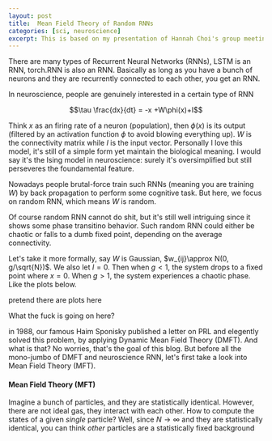 ```yaml
---
layout: post
title:  Mean Field Theory of Random RNNs
categories: [sci, neuroscience]
excerpt: This is based on my presentation of Hannah Choi's group meeting on Fall semester. People in neuroscience know the key result yet few people actually went through the proofs. This doesn't look good to me. I should've written it up earlier but got too lazy to do it. But now here I am, on the flight to Taiwan, I got nothing else interesting to do besides watching black comedy 'Coming to America'. Perhaps it is the right time to finally do it.
---
```


There are many types of Recurrent Neural Networks (RNNs), LSTM is an RNN, torch.RNN is also an RNN. Basically as long as you have a bunch of neurons and they are recurrently connected to each other, you get an RNN.

In neuroscience, people are genuinely interested in a certain type of RNN

$$\tau \frac{dx}{dt} = -x +W\phi(x)+I$$

Think $x$ as an firing rate of a neuron (population), then $\phi(x)$ is its output (filtered by an activation function $\phi$ to avoid blowing everything up). $W$ is the connectivity matrix while $I$​ is the input vector. Personally I love this model, it's still of a simple form yet maintain the biological meaning. I would say it's the Ising model in neuroscience: surely it's oversimplified but still perseveres the foundamental feature. 

Nowadays people brutal-force train such RNNs (meaning you are training $W$) by back propagation to perform some cognitive task. But here, we focus on random RNN, which means $W$ is random. 

Of course random RNN cannot do shit, but it's still well intriguing since it shows some phase transitino behavior. Such random RNN could either be chaotic or falls to a dumb fixed point, depending on the average connectivity.

Let's take it more formally, say $W$ is Gaussian, $w_{ij}\approx N(0, g/\sqrt{N})$. We also let $I=0$. Then when $g<1$, the system drops to a fixed point where $x=0$. When $g>1$, the system experiences a chaotic phase. Like the plots below.

pretend there are plots here

What the fuck is going on here?

in 1988, our famous Haim Sponisky published a letter on PRL and elegently solved this problem, by applying Dynamic Mean Field Theory (DMFT).  And what is that? No worries, that's the goal of this blog. But before all the mono-jumbo of DMFT and neuroscience RNN, let's first take a look into Mean Field Theory (MFT).

#### Mean Field Theory (MFT)

Imagine a bunch of particles, and they are statistically identical. However, there are not ideal gas, they interact with each other. How to compute the states of a given *single* particle? Well, since $N\rightarrow \infty$ and they are statistically identical, you can think *other* particles are a statistically fixed background